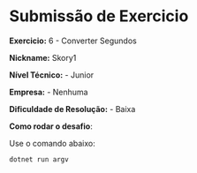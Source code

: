 # Submissão de Exercicio

**Exercicio:** 6 - Converter Segundos

**Nickname:** Skory1

**Nível Técnico:** - Junior

**Empresa:** - Nenhuma

**Dificuldade de Resolução:** - Baixa

**Como rodar o desafio**: 

Use o comando abaixo: 
```bash
dotnet run argv
```